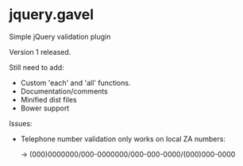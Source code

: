 # jquery.gavel
Simple jQuery validation plugin

Version 1 released.

Still need to add:

* Custom 'each' and 'all' functions.
* Documentation/comments
* Minified dist files
* Bower support

Issues:

* Telephone number validation only works on local ZA numbers:

	-> (000)0000000/000-0000000/000-000-0000/(000)000-0000